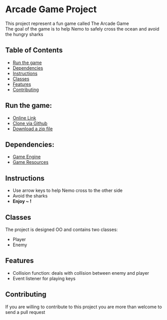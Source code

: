 # Arcade Game Project

This project represent a fun game called The Arcade Game<br/>
The goal of the game is to help Nemo to safely cross the ocean and avoid the hungry sharks<br/>


## Table of Contents
* [Run the game](#run-the-game)
* [Dependencies](#dependencies)
* [Instructions](#instructions)
* [Classes](#classes)
* [Features](#features)
* [Contributing](#contributing)

## Run the game:
* [Online Link](http://htmlpreview.github.io/?https://github.com/Yehudit325/Arcade_Game/blob/master/index.html)
* [Clone via Github](https://github.com/Yehudit325//Arcade_Game.git)
* [Download a zip file](https://github.com/Yehudit325/Arcade_Game/archive/master.zip)

## Dependencies:
* [Game Engine](js/engine.js)
* [Game Resources](js/resources.js)

## Instructions
- Use arrow keys to help Nemo cross to the other side
- Avoid the sharks
- **Enjoy ~ !**

## Classes
The project is designed OO and contains two classes:
* Player
* Enemy

## Features
* Collision function: deals with collision between enemy and player
* Event listener for playing keys

## Contributing
If you are willing to contribute to this project
you are more than welcome to send a pull request
